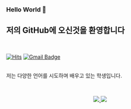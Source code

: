<!--
**twk1024/twk1024** is a ✨ _special_ ✨ repository because its `README.md` (this file) appears on your GitHub profile.

- 🔭 🌱 👯 🤔 💬 📫 😄 ⚡

-->

### Hello World 👋

## 저의 GitHub에 오신것을 환영합니다
<br>

[![Hits](https://hits.seeyoufarm.com/api/count/incr/badge.svg?url=https%3A%2F%2Fgithub.com%2Ftwk1024&count_bg=%2379C83D&title_bg=%23555555&icon=&icon_color=%23E7E7E7&title=hits&edge_flat=false)](https://hits.seeyoufarm.com)
[![Gmail Badge](https://img.shields.io/badge/Gmail-d14836?style=flat-square&logo=Gmail&logoColor=white&link=mailto:twk1024@diamc.kr)](mailto:twk1024@diamc.kr)
<br>
<br>

저는 다양한 언어를 시도하며 배우고 있는 학생입니다.

<br>
<p align="center">
  <a href="#">
    <img src="https://github-readme-stats.vercel.app/api?username=twk1024&show_icons=true&include_all_commits=true&line_height=33&count_private=true&theme=nord" />
    <img src="https://github-readme-stats.vercel.app/api/top-langs?username=twk1024&langs_count=4&count_private=true&theme=nord" />
  </a>
  
  <br>
</p>
